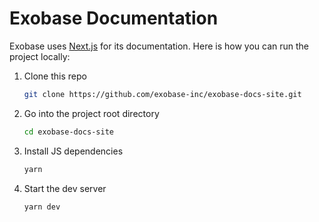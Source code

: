 # Exobase Documentation

Exobase uses [Next.js](https://nextjs.org/) for its documentation. Here is how you can run the project locally:

1. Clone this repo

    ```sh
    git clone https://github.com/exobase-inc/exobase-docs-site.git
    ```

2. Go into the project root directory

    ```sh
    cd exobase-docs-site
    ```

3. Install JS dependencies

    ```sh
    yarn
    ```

4. Start the dev server

    ```sh
    yarn dev
    ```
